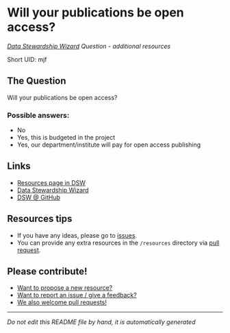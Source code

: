 # Will your publications be open access?

*[Data Stewardship Wizard] Question - additional resources*

Short UID: mjf

## The Question

Will your publications be open access?

### Possible answers:

  * No 
  * Yes, this is budgeted in the project 
  * Yes, our department/institute will pay for open access publishing 

## Links

  * [Resources page in DSW]
  * [Data Stewardship Wizard]
  * [DSW @ GitHub]


## Resources tips

  * If you have any ideas, please go to [issues].
  * You can provide any extra resources in the `/resources` directory via [pull request].

## Please contribute!

  * [Want to propose a new resource?](https://github.com/DSQResources/DSQ-mjf/issues/new)
  * [Want to report an issue / give a feedback?](https://github.com/DSQResources/DSQ-mjf/issues/new)
  * [We also welcome pull requests!](https://github.com/DSQResources/DSQ-mjf/pulls)

----

*Do not edit this README file by hand, it is automatically generated*

[Data Stewardship Wizard]: https://dmp.fairdata.solutions
[Resources page in DSW]: https://dmp.fairdata.solutions/resources/mjf
[DSW @ GitHub]: https://github.com/DataStewardshipWizard
[issues]: https://help.github.com/articles/about-issues/
[pull request]: https://help.github.com/articles/about-pull-requests/